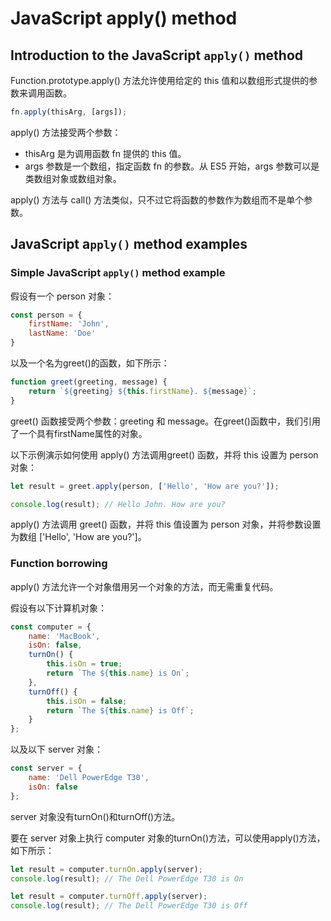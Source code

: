# JavaScript apply() method

## Introduction to the JavaScript `apply()` method

Function.prototype.apply() 方法允许使用给定的 this 值和以数组形式提供的参数来调用函数。

```js
fn.apply(thisArg, [args]);
```

apply() 方法接受两个参数：

- thisArg 是为调用函数 fn 提供的 this 值。
- args 参数是一个数组，指定函数 fn 的参数。从 ES5 开始，args 参数可以是类数组对象或数组对象。

apply() 方法与 call() 方法类似，只不过它将函数的参数作为数组而不是单个参数。

## JavaScript a`pply()` method examples

### Simple JavaScript `apply()` method example

假设有一个 person 对象：

```js
const person = {
    firstName: 'John',
    lastName: 'Doe'
}
```

以及一个名为greet()的函数，如下所示：

```js
function greet(greeting, message) {
    return `${greeting} ${this.firstName}. ${message}`;
}
```

greet() 函数接受两个参数：greeting 和 message。在greet()函数中，我们引用了一个具有firstName属性的对象。

以下示例演示如何使用 apply() 方法调用greet() 函数，并将 this 设置为 person 对象：

```js
let result = greet.apply(person, ['Hello', 'How are you?']);

console.log(result); // Hello John. How are you?
```

apply() 方法调用 greet() 函数，并将 this 值设置为 person 对象，并将参数设置为数组 ['Hello', 'How are you?']。

### Function borrowing

apply() 方法允许一个对象借用另一个对象的方法，而无需重复代码。

假设有以下计算机对象：

```js
const computer = {
    name: 'MacBook',
    isOn: false,
    turnOn() {
        this.isOn = true;
        return `The ${this.name} is On`;
    },
    turnOff() {
        this.isOn = false;
        return `The ${this.name} is Off`;
    }
};
```

以及以下 server 对象：

```js
const server = {
    name: 'Dell PowerEdge T30',
    isOn: false
};
```

server 对象没有turnOn()和turnOff()方法。

要在 server 对象上执行 computer 对象的turnOn()方法，可以使用apply()方法，如下所示：

```js
let result = computer.turnOn.apply(server);
console.log(result); // The Dell PowerEdge T30 is On

let result = computer.turnOff.apply(server);
console.log(result); // The Dell PowerEdge T30 is Off
```
